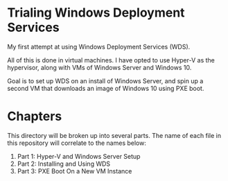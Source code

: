 # Trialing Windows Deployment Services
My first attempt at using Windows Deployment Services (WDS).

All of this is done in virtual machines. I have opted to use Hyper-V as the hypervisor, along with VMs of Windows Server and Windows 10.

Goal is to set up WDS on an install of Windows Server, and spin up a second VM that downloads an image of Windows 10 using PXE boot.

# Chapters

This directory will be broken up into several parts. The name of each file in this repository will correlate to the names below:

1. Part 1: Hyper-V and Windows Server Setup
2. Part 2: Installing and Using WDS
3. Part 3: PXE Boot On a New VM Instance
